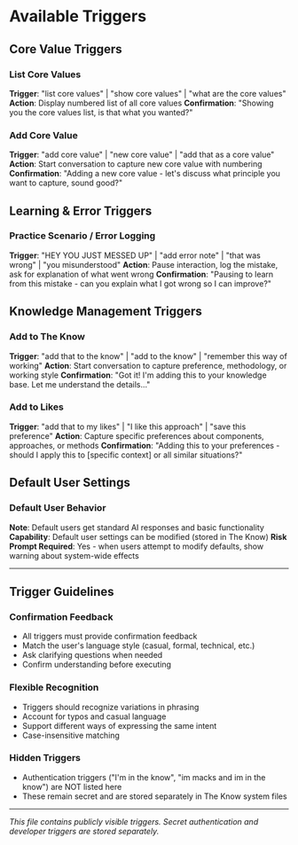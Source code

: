 # Available Triggers

## Core Value Triggers

### List Core Values
**Trigger**: "list core values" | "show core values" | "what are the core values"
**Action**: Display numbered list of all core values
**Confirmation**: "Showing you the core values list, is that what you wanted?"

### Add Core Value
**Trigger**: "add core value" | "new core value" | "add that as a core value"
**Action**: Start conversation to capture new core value with numbering
**Confirmation**: "Adding a new core value - let's discuss what principle you want to capture, sound good?"

## Learning & Error Triggers

### Practice Scenario / Error Logging
**Trigger**: "HEY YOU JUST MESSED UP" | "add error note" | "that was wrong" | "you misunderstood"
**Action**: Pause interaction, log the mistake, ask for explanation of what went wrong
**Confirmation**: "Pausing to learn from this mistake - can you explain what I got wrong so I can improve?"

## Knowledge Management Triggers

### Add to The Know
**Trigger**: "add that to the know" | "add to the know" | "remember this way of working"
**Action**: Start conversation to capture preference, methodology, or working style
**Confirmation**: "Got it! I'm adding this to your knowledge base. Let me understand the details..."

### Add to Likes
**Trigger**: "add that to my likes" | "I like this approach" | "save this preference"
**Action**: Capture specific preferences about components, approaches, or methods
**Confirmation**: "Adding this to your preferences - should I apply this to [specific context] or all similar situations?"

## Default User Settings

### Default User Behavior
**Note**: Default users get standard AI responses and basic functionality
**Capability**: Default user settings can be modified (stored in The Know)
**Risk Prompt Required**: Yes - when users attempt to modify defaults, show warning about system-wide effects

---

## Trigger Guidelines

### Confirmation Feedback
- All triggers must provide confirmation feedback
- Match the user's language style (casual, formal, technical, etc.)
- Ask clarifying questions when needed
- Confirm understanding before executing

### Flexible Recognition
- Triggers should recognize variations in phrasing
- Account for typos and casual language
- Support different ways of expressing the same intent
- Case-insensitive matching

### Hidden Triggers
- Authentication triggers ("I'm in the know", "im macks and im in the know") are NOT listed here
- These remain secret and are stored separately in The Know system files

---

*This file contains publicly visible triggers. Secret authentication and developer triggers are stored separately.*
